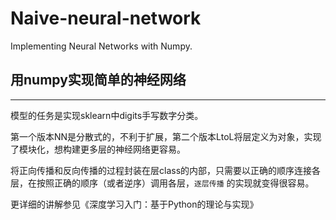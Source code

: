 # Naive-neural-network
Implementing Neural Networks with Numpy.


## 用numpy实现简单的神经网络
---
模型的任务是实现sklearn中digits手写数字分类。

第一个版本NN是分散式的，不利于扩展，第二个版本LtoL将层定义为对象，实现了模块化，想构建更多层的神经网络更容易。

将正向传播和反向传播的过程封装在层class的内部，只需要以正确的顺序连接各层，在按照正确的顺序（或者逆序）调用各层，`逐层传播` 的实现就变得很容易。

更详细的讲解参见《深度学习入门：基于Python的理论与实现》
